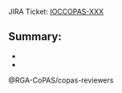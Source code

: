 JIRA Ticket: [IOCCOPAS-XXX](https://jira.rga.com/browse/IOCCOPAS-XXX)

Summary:
-
-
-

@RGA-CoPAS/copas-reviewers
